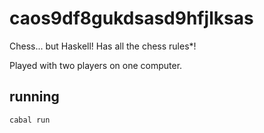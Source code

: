 # caos9df8gukdsasd9hfjlksas

Chess... but Haskell! Has all the chess rules*!

Played with two players on one computer.

## running
```
cabal run
```
